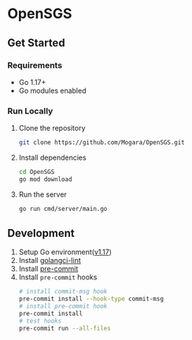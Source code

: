 # OpenSGS

## Get Started
### Requirements
- Go 1.17+
- Go modules enabled
### Run Locally
1. Clone the repository
    ```bash
    git clone https://github.com/Mogara/OpenSGS.git
    ```
2. Install dependencies
    ```bash
    cd OpenSGS
    go mod download
    ```
3. Run the server
    ```bash
    go run cmd/server/main.go
    ```

## Development
1. Setup Go environment([v1.17](https://go.dev/doc/install))
2. Install [golangci-lint](https://golangci-lint.run/usage/install/#local-installation)
3. Install [pre-commit](https://pre-commit.com/#install)
4. Install `pre-commit` hooks
    ```bash
    # install commit-msg hook
    pre-commit install --hook-type commit-msg 
    # install pre-commit hook
    pre-commit install
    # test hooks
    pre-commit run --all-files
    ```